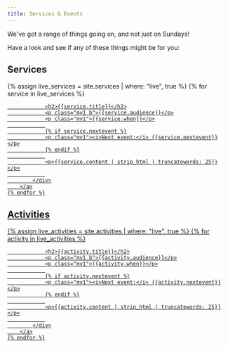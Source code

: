```yaml
---
title: Services & Events
---
```


We've got a range of things going on, and not just on Sundays!

Have a look and see if any of these things might be for you:

<div class="w-100 pv2 w-50-l fl-l">
	<h2>Services</h2>	
	{% assign live_services = site.services | where: "live", true %}
	{% for service in live_services %}
		<a class="no-underline near-black" href="{{service.url}}">
			<div class="pv1 ph3
				ma2 mr4-l
				ba bw1
				b--mid-gray grow ">
				
				<h2>{{service.title}}</h2>
				<p class="mv1 b">{{service.audience}}</p>
				<p class="mv1">{{service.when}}</p>
				
				{% if service.nextevent %}
				<p class="mv1"><i>Next event:</i> {{service.nextevent}}</p>
				{% endif %}
				
				<p>{{service.content | strip_html | truncatewords: 25}}</p>
				
			</div>
		</a>
	{% endfor %}
</div>

<div class="w-100 pv2 w-50-l fl-l">
	<h2>Activities</h2>	
	{% assign live_activities = site.activities | where: "live", true %}
	{% for activity in live_activities %}
		<a class="no-underline near-black" href="{{activity.url}}">
			<div class="pv1 ph3
				ma2 mr4-l
				ba bw1
				b--mid-gray grow ">
				
				<h2>{{activity.title}}</h2>
				<p class="mv1 b">{{activity.audience}}</p>
				<p class="mv1">{{activity.when}}</p>
				
				{% if activity.nextevent %}
				<p class="mv1"><i>Next event:</i> {{activity.nextevent}}</p>
				{% endif %}
				
				<p>{{activity.content | strip_html | truncatewords: 25}}</p>
				
			</div>
		</a>
	{% endfor %}
</div>